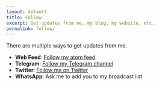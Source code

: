 ```yaml
---
layout: default
title: Follow
excerpt: Get updates from me, my blog, my website, etc.
permalink: follow/
---
```


There are multiple ways to get updates from me.

* **Web Feed**: [Follow my atom feed](https://asd.learnlearn.in/feed.atom)
* **Telegram**: [Follow my Telegram channel](https://telegram.me/learnlearnin)
* **Twitter**: [Follow me on Twitter](https://twitter.com/asdofindia)
* **WhatsApp**: Ask me to add you to my broadcast list

